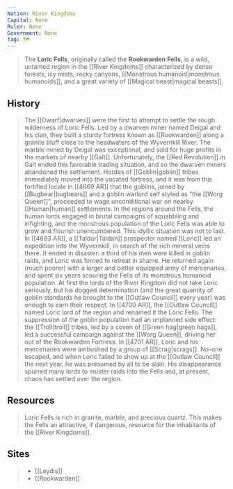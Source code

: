 ```yaml
---
Nation: River Kingdoms
Capital: None
Ruler: None
Government: None
tag: 🗺️
---
```


> The **Loric Fells**, originally called the **Rookwarden Fells**, is a wild, untamed region in the [[River Kingdoms]] characterized by dense forests, icy mists, rocky canyons, [[Monstrous humanoid|monstrous humanoids]], and a great variety of [[Magical beast|magical beasts]].



## History

> The [[Dwarf|dwarves]] were the first to attempt to settle the rough wilderness of Loric Fells. Led by a dwarven miner named Deigal and his clan, they built a sturdy fortress known as [[Rookwarden]] along a granite bluff close to the headwaters of the Wyvernkill River. The marble mined by Deigal was exceptional, and sold for huge profits in the markets of nearby [[Galt]].
> Unfortunately, the [[Red Revolution]] in Galt ended this favorable trading situation, and so the dwarven miners abandoned the settlement. Hordes of [[Goblin|goblin]] tribes immediately moved into the vacated fortress, and it was from this fortified locale in [[4669 AR]] that the goblins, joined by [[Bugbear|bugbears]] and a goblin warlord self styled as "the [[Worg Queen]]", proceeded to wage unconditional war on nearby [[Human|human]] settlements. In the regions around the Fells, the human lords engaged in brutal campaigns of squabbling and infighting, and the monstrous population of the Loric Fells was able to grow and flourish unencumbered.
> This idyllic situation was not to last. In [[4693 AR]], a [[Taldor|Taldan]] prospector named [[Loric]] led an expedition into the Wyvernkill, in search of the rich mineral veins there. It ended in disaster: a third of his men were killed in goblin raids, and Loric was forced to retreat in shame. He returned again (much poorer) with a larger and better equipped army of mercenaries, and spent six years scouring the Fells of its monstrous humanoid population. At first the lords of the River Kingdom did not take Loric seriously, but his dogged determination (and the great quantity of goblin standards he brought to the [[Outlaw Council]] every year) was enough to earn their respect. In [[4700 AR]], the [[Outlaw Council]] named Loric lord of the region and renamed it the Loric Fells.
> The suppression of the goblin population had an unplanned side effect: the [[Troll|troll]] tribes, led by a coven of [[Green hag|green hags]], led a successful campaign against the [[Worg Queen]], driving her out of the Rookwarden Fortress. In [[4701 AR]], Loric and his mercenaries were ambushed by a group of [[Scrag|scrags]]. No-one escaped, and when Loric failed to show up at the [[Outlaw Council]] the next year, he was presumed by all to be slain. His disappearance spurred many lords to muster raids into the Fells and, at present, chaos has settled over the region.


## Resources

> Loric Fells is rich in granite, marble, and precious quartz. This makes the Fells an attractive, if dangerous, resource for the inhabitants of the [[River Kingdoms]].


## Sites

> - [[Leydis]]
> - [[Rookwarden]]







